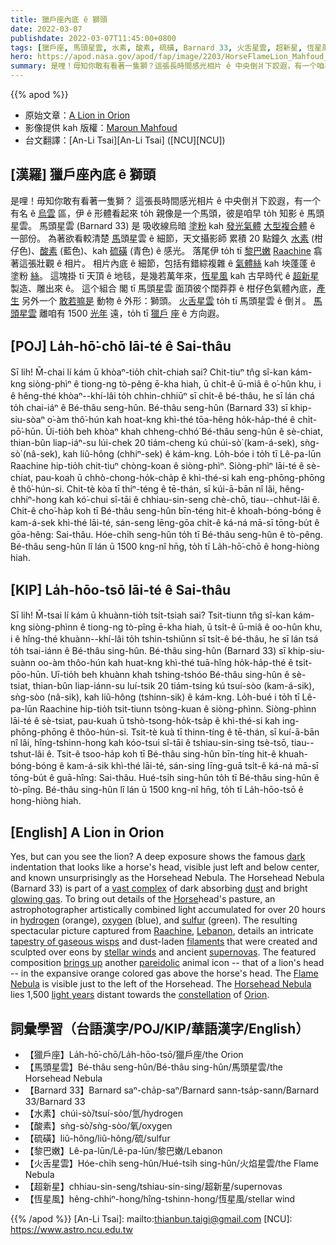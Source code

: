 ```yaml
---
title: 獵戶座內底 ê 獅頭
date: 2022-03-07
publishdate: 2022-03-07T11:45:00+0800
tags: [獵戶座, 馬頭星雲, 水素, 酸素, 硫磺, Barnard 33, 火舌星雲, 超新星, 恆星風]
hero: https://apod.nasa.gov/apod/fap/image/2203/HorseFlameLion_Mahfoud_960.jpg
summary: 是哩！毋知你敢有看著一隻獅？這張長時間感光相片 ê 中央倒爿下跤遐，有一个咱早 to̍h 知影 ê 馬頭星雲。
---
```


{{% apod %}}

- 原始文章：[A Lion in Orion](https://apod.nasa.gov/apod/ap220307.html)
- 影像提供 kah 版權：[Maroun Mahfoud](mailto:Maroun_Mahfoud@Hotmail.com)
- 台文翻譯：[An-Li Tsai][An-Li Tsai] ([NCU][NCU])

## [漢羅] 獵戶座內底 ê 獅頭
是哩！毋知你敢有看著一隻獅？
這張長時間感光相片 ê 中央倒爿下跤遐，有一个有名 ê [烏雲][dark] 區，伊 ê 形體看起來 to̍h 親像是一个馬頭，彼是咱早 to̍h 知影 ê 馬頭星雲。
馬頭星雲 (Barnard 33) 是 吸收線烏暗 [塗粉][dust] kah [發光氣體][glowing gas] [大型複合體][vast complex] ê 一部份。
為著欲看較清楚 [馬][Horse]頭星雲 ê 細節，天文攝影師 累積 20 點鐘久 [水素][hydrogen] (柑仔色)、[酸素][oxygen] (藍色)、kah [硫磺][sulfur] (青色) ê 感光。
落尾伊 to̍h tī [黎巴嫩][Lebanon] [Raachine][Raachine] 翕著這張壯觀 ê 相片。
相片內底 ê 細節，包括有錯綜複雜 ê [氣體絲][tapestry of gaseous wisps] kah 坱蓬蓬 ê 塗粉 [絲][filaments]。
這塊掛 tī 天頂 ê 地毯，是幾若萬年來，[恆星風][stellar winds] kah 古早時代 ê [超新星][supernovas] 製造、雕出來 ê。
這个組合 閣 tī 馬頭星雲 面頂彼个闊莽莽 ê 柑仔色氣體內底，[產生][brings up] 另外一个 [敢若嘛是][pareidolic] 動物 ê 外形：獅頭。
[火舌星雲][Flame Nebula] to̍h tī 馬頭星雲 ê 倒爿。
[馬頭星雲][Horsehead Nebula] 離咱有 1500 [光年][light years] 遠，to̍h tī [獵戶][Orion] [座][constellation] ê 方向遐。

## [POJ] La̍h-hō͘-chō lāi-té ê Sai-thâu
Sī lih! M̄-chai lí kám ū khòaⁿ-tio̍h chi̍t-chiah sai?
Chit-tiuⁿ tn̂g sî-kan kám-kng siòng-phìⁿ ê tiong-ng tò-pêng ē-kha hiah, ū chi̍t-ê ū-miâ ê o͘-hûn khu, i ê hêng-thé khòaⁿ--khí-lâi to̍h chhin-chhiūⁿ sī chi̍t-ê bé-thâu, he sī lán chá to̍h chai-iáⁿ ê Bé-thâu seng-hûn.
Bé-thâu seng-hûn (Barnard 33) sī khip-siu-sòaⁿ o͘-àm thô͘-hún kah hoat-kng khì-thé tōa-hêng ho̍k-ha̍p-thé ê chi̍t-pō͘-hūn.
Ūi-tio̍h beh khòaⁿ khah chheng-chhó͘ Bé-thâu seng-hûn ê sè-chiat, thian-bûn liap-iáⁿ-su lúi-chek 20 tiám-cheng kú chúi-sò͘ (kam-á-sek), sǹg-sò͘ (nâ-sek), kah liû-hông (chhiⁿ-sek) ê kám-kng.
Lo̍h-bóe i to̍h tī Lê-pa-lūn Raachine hip-tio̍h chit-tiuⁿ chòng-koan ê siòng-phìⁿ.
Siòng-phìⁿ lāi-té ê sè-chiat, pau-koah ū chhò-chong-ho̍k-cha̍p ê khì-thé-si kah eng-phōng-phōng ê thô͘-hún-si.
Chit-tè kòa tī thiⁿ-téng ê tē-thán, sī kúi-ā-bān nî lâi, hêng-chhiⁿ-hong kah kó͘-chui sî-tāi ê chhiau-sin-seng chè-chō, tiau--chhut-lâi ê.
Chit-ê cho͘-ha̍p koh tī Bé-thâu seng-hûn bīn-téng hit-ê khoah-bóng-bóng ê kam-á-sek khì-thé lāi-té, sán-seng lēng-gōa chi̍t-ê ká-ná mā-sī tōng-bu̍t ê gōa-hêng: Sai-thâu.
Hóe-chi̍h seng-hûn to̍h tī Bé-thâu seng-hûn ê tò-pêng.
Bé-thâu seng-hûn lî lán ū 1500 kng-nî hn̄g, to̍h tī La̍h-hō͘-chō ê hong-hiòng hiah.

## [KIP] La̍h-hōo-tsō lāi-té ê Sai-thâu
Sī lih! M̄-tsai lí kám ū khuànn-tio̍h tsi̍t-tsiah sai?
Tsit-tiunn tn̂g sî-kan kám-kng siòng-phìnn ê tiong-ng tò-pîng ē-kha hiah, ū tsi̍t-ê ū-miâ ê oo-hûn khu, i ê hîng-thé khuànn--khí-lâi to̍h tshin-tshiūnn sī tsi̍t-ê bé-thâu, he sī lán tsá to̍h tsai-iánn ê Bé-thâu sing-hûn.
Bé-thâu sing-hûn (Barnard 33) sī khip-siu-suànn oo-àm thôo-hún kah huat-kng khì-thé tuā-hîng ho̍k-ha̍p-thé ê tsi̍t-pōo-hūn.
Uī-tio̍h beh khuànn khah tshing-tshóo Bé-thâu sing-hûn ê sè-tsiat, thian-bûn liap-iánn-su luí-tsik 20 tiám-tsing kú tsuí-sòo (kam-á-sik), sǹg-sòo (nâ-sik), kah liû-hông (tshinn-sik) ê kám-kng.
Lo̍h-bué i to̍h tī Lê-pa-lūn Raachine hip-tio̍h tsit-tiunn tsòng-kuan ê siòng-phìnn.
Siòng-phìnn lāi-té ê sè-tsiat, pau-kuah ū tshò-tsong-ho̍k-tsa̍p ê khì-thé-si kah ing-phōng-phōng ê thôo-hún-si.
Tsit-tè kuà tī thinn-tíng ê tē-thán, sī kuí-ā-bān nî lâi, hîng-tshinn-hong kah kóo-tsui sî-tāi ê tshiau-sin-sing tsè-tsō, tiau--tshut-lâi ê.
Tsit-ê tsoo-ha̍p koh tī Bé-thâu sing-hûn bīn-tíng hit-ê khuah-bóng-bóng ê kam-á-sik khì-thé lāi-té, sán-sing līng-guā tsi̍t-ê ká-ná mā-sī tōng-bu̍t ê guā-hîng: Sai-thâu.
Hué-tsi̍h sing-hûn to̍h tī Bé-thâu sing-hûn ê tò-pîng.
Bé-thâu sing-hûn lî lán ū 1500 kng-nî hn̄g, to̍h tī La̍h-hōo-tsō ê hong-hiòng hiah.

## [English] A Lion in Orion
Yes, but can you see the lion?
A deep exposure shows the famous [dark][dark] indentation that looks like a horse's head, visible just left and below center, and known unsurprisingly as the Horsehead Nebula.
The Horsehead Nebula (Barnard 33) is part of a [vast complex][vast complex] of dark absorbing [dust][dust] and bright [glowing gas][glowing gas].
To bring out details of the [Horse][Horse]head's pasture, an astrophotographer artistically combined light accumulated for over 20 hours in [hydrogen][hydrogen] (orange), [oxygen][oxygen] (blue), and [sulfur][sulfur] (green).
The resulting spectacular picture captured from [Raachine][Raachine], [Lebanon][Lebanon], details an intricate [tapestry of gaseous wisps][tapestry of gaseous wisps] and dust-laden [filaments][filaments] that were created and sculpted over eons by [stellar winds][stellar winds] and ancient [supernovas][supernovas].
The featured composition [brings up][brings up] another [pareidolic][pareidolic] animal icon -- that of a lion's head -- in the expansive orange colored gas above the horse's head.
The [Flame Nebula][Flame Nebula] is visible just to the left of the Horsehead.
The [Horsehead Nebula][Horsehead Nebula] lies 1,500 [light years][light years] distant towards the [constellation][constellation] of [Orion][Orion].

## 詞彙學習（台語漢字/POJ/KIP/華語漢字/English）
- 【獵戶座】La̍h-hō͘-chō/La̍h-hōo-tsō/獵戶座/the Orion
- 【馬頭星雲】Bé-thâu seng-hûn/Bé-thâu sing-hûn/馬頭星雲/the Horsehead Nebula
- 【Barnard 33】Barnard saⁿ-cha̍p-saⁿ/Barnard sann-tsa̍p-sann/Barnard 33/Barnard 33
- 【水素】chúi-sò͘/tsuí-sòo/氫/hydrogen
- 【酸素】sǹg-sò͘/sǹg-sòo/氧/oxygen
- 【硫磺】liû-hông/liû-hông/硫/sulfur
- 【黎巴嫩】Lê-pa-lūn/Lê-pa-lūn/黎巴嫩/Lebanon
- 【火舌星雲】Hóe-chi̍h seng-hûn/Hué-tsi̍h sing-hûn/火焰星雲/the Flame Nebula
- 【超新星】chhiau-sin-seng/tshiau-sin-sing/超新星/supernovas
- 【恆星風】hêng-chhiⁿ-hong/hîng-tshinn-hong/恆星風/stellar wind

{{% /apod %}}
[An-Li Tsai]: mailto:thianbun.taigi@gmail.com
[NCU]: https://www.astro.ncu.edu.tw

[copyright]: https://apod.nasa.gov/apod/fap/lib/about_apod.html#srapply

[dark]:https://apod.nasa.gov/apod/ap171227.html
[vast complex]:https://apod.nasa.gov/apod/ap181014.html
[dust]:https://en.wikipedia.org/wiki/Interstellar_dust
[glowing gas]:https://en.wikipedia.org/wiki/Emission_nebula
[Horse]:https://en.wikipedia.org/wiki/Horse
[hydrogen]:https://en.wikipedia.org/wiki/H_alpha
[oxygen]:https://periodic.lanl.gov/8.shtml
[sulfur]:https://periodic.lanl.gov/16.shtml
[Raachine]:https://youtu.be/ZLAPU_puGWg
[Lebanon]:https://en.wikipedia.org/wiki/Lebanon
[tapestry of gaseous wisps]:https://apod.nasa.gov/apod/ap190318.html
[filaments]:https://apod.nasa.gov/apod/ap161207.html
[stellar winds]:https://www.nasa.gov/mission_pages/WISE/multimedia/gallery/pia14103.html
[supernovas]:http://heasarc.gsfc.nasa.gov/docs/snr.html
[brings up]:https://i.imgur.com/aVkUL24.jpeg
[pareidolic]:https://en.wikipedia.org/wiki/Pareidolia
[Flame Nebula]:https://apod.nasa.gov/apod/ap141209.html
[Horsehead Nebula]:http://www.google.com/search?hl=en&biw=1293&bih=977&q=horsehead+site:apod.nasa.gov&um=1&ie=UTF-8&tbm=isch
[light years]:https://chandra.harvard.edu/photo/cosmic_distance.html
[constellation]:https://spaceplace.nasa.gov/constellations/en/
[Orion]:https://apod.nasa.gov/apod/ap040304.html
